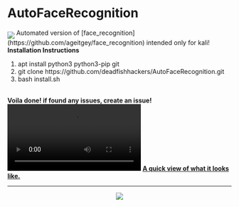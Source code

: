 # AutoFaceRecognition
<img src="https://camo.githubusercontent.com/4579b9ef6cf788a246c686b0e2bba2ed8b0b1fa4/68747470733a2f2f696d672e736869656c64732e696f2f62616467652f537570706f727465642532304f532d4c696e75782d79656c6c6f772e737667" align="middle">
Automated version of [face_recognition](https://github.com/ageitgey/face_recognition)
intended only for kali!
<br>
<b>Installation Instructions</b>
 <ol type="1">
   <li>apt install python3 python3-pip git</li>
   <li>git clone https://github.com/deadfishhackers/AutoFaceRecognition.git</li>
   <li>bash install.sh</li>
 </ol>
  <br>
  <b>Voila done! if found any issues, create an issue!</b>
  <video>
  <source src="https://raw.githubusercontent.com/deadfishhackers/AutoFaceRecognition/master/test.webm">
  </video>
  <b><a href="https://raw.githubusercontent.com/deadfishhackers/AutoFaceRecognition/master/test.webm">A quick view of what it looks like. </a></b>
<hr>
<p align="center"><img src="http://i63.tinypic.com/b6r2if_th.png"></p>
